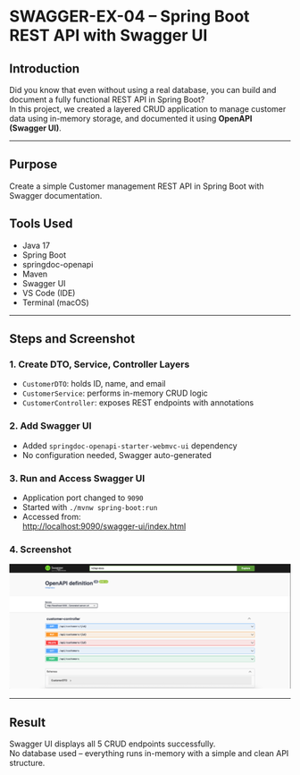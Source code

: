 # SWAGGER-EX-04 – Spring Boot REST API with Swagger UI

## Introduction

Did you know that even without using a real database, you can build and document a fully functional REST API in Spring Boot?  
In this project, we created a layered CRUD application to manage customer data using in-memory storage, and documented it using **OpenAPI (Swagger UI)**.

---

## Purpose  
Create a simple Customer management REST API in Spring Boot with Swagger documentation.

## Tools Used  
- Java 17  
- Spring Boot  
- springdoc-openapi  
- Maven  
- Swagger UI  
- VS Code (IDE)  
- Terminal (macOS)

---

## Steps and Screenshot

### 1. Create DTO, Service, Controller Layers  
- `CustomerDTO`: holds ID, name, and email  
- `CustomerService`: performs in-memory CRUD logic  
- `CustomerController`: exposes REST endpoints with annotations  

### 2. Add Swagger UI  
- Added `springdoc-openapi-starter-webmvc-ui` dependency  
- No configuration needed, Swagger auto-generated

### 3. Run and Access Swagger UI  
- Application port changed to `9090`  
- Started with `./mvnw spring-boot:run`  
- Accessed from:  
  [http://localhost:9090/swagger-ui/index.html](http://localhost:9090/swagger-ui/index.html)

### 4. Screenshot  
![swagger-ui](screenshots/swagger-ui.png)

---

## Result  
Swagger UI displays all 5 CRUD endpoints successfully.  
No database used – everything runs in-memory with a simple and clean API structure.
